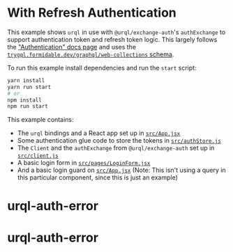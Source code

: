 # With Refresh Authentication

This example shows `urql` in use with `@urql/exchange-auth`'s `authExchange`
to support authentication token and refresh token logic. This largely follows the ["Authentication" docs
page](https://formidable.com/open-source/urql/docs/advanced/authentication/)
and uses the [`trygql.formidable.dev/graphql/web-collections` schema](https://github.com/FormidableLabs/trygql).

To run this example install dependencies and run the `start` script:

```sh
yarn install
yarn run start
# or
npm install
npm run start
```

This example contains:

- The `urql` bindings and a React app set up in [`src/App.jsx`](src/App.jsx)
- Some authentication glue code to store the tokens in [`src/authStore.js`](src/authStore.js)
- The `Client` and the `authExchange` from `@urql/exchange-auth` set up in [`src/client.js`](src/client.js)
- A basic login form in [`src/pages/LoginForm.jsx`](src/pages/LoginForm.jsx)
- And a basic login guard on [`src/App.jsx`](src/App.jsx)
  (Note: This isn't using a query in this particular component, since this is just an example)
# urql-auth-error
# urql-auth-error
